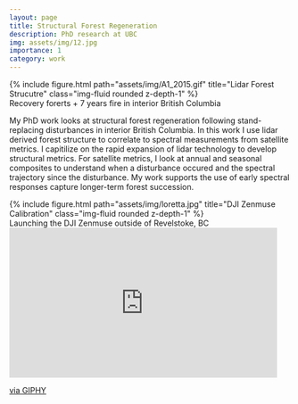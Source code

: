 ```yaml
---
layout: page
title: Structural Forest Regeneration
description: PhD research at UBC
img: assets/img/12.jpg
importance: 1
category: work
---
```

<div class="row">
    <div class="col-sm mt-3 mt-md-0">
        {% include figure.html path="assets/img/A1_2015.gif" title="Lidar Forest Strucutre" class="img-fluid rounded z-depth-1" %}
    </div>
</div>
<div class="caption">
    Recovery forerts + 7 years fire in interior British Columbia 
</div>


My PhD work looks at structural forest regeneration following stand-replacing disturbances in interior British Columbia. In this work I use lidar derived forest structure to correlate to spectral measurements from satellite metrics. I capitilize on the rapid expansion of lidar technology to develop structural metrics. For satellite metrics, I look at annual and seasonal composites to understand when a disturbance occured and the spectral trajectory since the disturbance. My work supports the use of early spectral responses capture longer-term forest succession.

<div class="row">
    <div class="col-sm mt-3 mt-md-0">
        {% include figure.html path="assets/img/loretta.jpg" title="DJI Zenmuse Calibration" class="img-fluid rounded z-depth-1" %}
    </div>
</div>
<div class="caption">
    Launching the DJI Zenmuse outside of Revelstoke, BC
</div>

<iframe src="https://giphy.com/embed/GVUQCWSBpgn2N5Cpy7" width="480" height="269" frameBorder="0" class="giphy-embed" allowFullScreen></iframe><p><a href="https://giphy.com/gifs/GVUQCWSBpgn2N5Cpy7">via GIPHY</a></p>